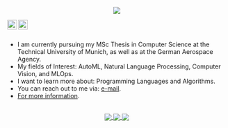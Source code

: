 <div align="center">
<p align="center">
  <img src="https://readme-typing-svg.herokuapp.com?color=%2336BCF7&lines=Hello+and+welcome+to+my+Github+profile!;Don't+hessitate+to+contact">
</p>

</div>
<a href="https://www.linkedin.com/in/emred/">
    <img align="left" alt="Emre Demir's LinkedIN" width="22px" src="https://raw.githubusercontent.com/peterthehan/peterthehan/master/assets/linkedin.svg" />
  </a>
  <a href="https://twitter.com/emredemirinfo">
    <img align="left" alt="Emre Demir | Twitter" width="22px" src="https://raw.githubusercontent.com/peterthehan/peterthehan/master/assets/twitter.svg" />
  </a>
<br />
<br />

- I am currently pursuing my MSc Thesis in Computer Science at the Technical University of Munich, as well as at the German Aerospace Agency. <br />
- My fields of Interest: AutoML, Natural Language Processing, Computer Vision, and MLOps.
- I want to learn more about: Programming Languages and Algorithms.
- You can reach out to me via: [e-mail](emredemireng@gmail.com).
- [For more information](https://emreds.github.io/).

 
<br />
<div align="center">
 <a href="https://github.com/anuraghazra/github-readme-stats">
  <img align="center" src="https://github-readme-stats.vercel.app/api?username=emreds&show_icons=true&theme=tokyonight&count_private=true" />
</a>
  <a href="https://git.io/streak-stats">
  <img align="center" src="https://github-readme-streak-stats.herokuapp.com?user=emreds&theme=tokyonight&date_format=j%20M%5B%20Y%5D" />
</a>
<a href="https://github.com/anuraghazra/github-readme-stats">
  <img align="center" src="https://github-readme-stats.vercel.app/api/top-langs/?username=emreds&layout=compact&theme=tokyonight&hide=jupyter%20notebook" />
</a>
 </div>
  
<br />

